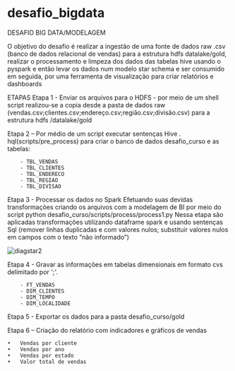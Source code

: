 # desafio_bigdata
DESAFIO BIG DATA/MODELAGEM

O objetivo do desafio é realizar a ingestão de uma fonte de dados raw .csv (banco de dados relacional de vendas) para a estrutura hdfs datalake/gold, realizar o processamento e limpeza dos dados das tabelas hive usando o pyspark e então levar os dados num modelo star schema e ser consumido em seguida, por uma ferramenta de visualização para criar relatórios e dashboards 

ETAPAS
Etapa 1 - Enviar os arquivos para o HDFS
    - por meio de um shell script realizou-se a copia desde a pasta de dados raw (vendas.csv;clientes.csv;endereço.csv;região.csv;divisão.csv) para a estrutura hdfs /datalake/gold

Etapa 2 – Por médio de um script executar sentenças Hive . hql(scripts/pre_process) para criar o banco de dados desafio_curso e as tabelas: 

        - TBL_VENDAS
        - TBL_CLIENTES
        - TBL_ENDERECO
        - TBL_REGIAO
        - TBL_DIVISAO

Etapa 3 - Processar os dados no Spark Efetuando suas devidas transformações criando os arquivos com a modelagem de BI por meio do script python desafio_curso/scripts/process/process1.py
Nessa etapa são aplicadas transformações utilizando dataframe spark e usando sentenças Sql (remover linhas duplicadas e com valores nulos; substituir  valores nulos em campos com o texto “não informado”)
 
![diagstar2](https://github.com/repcodchfers/desafio_bigdata/assets/86985900/103ebf00-e29d-4a74-8c74-138da5ec568d)

Etapa 4 - Gravar as informações em tabelas dimensionais em formato cvs delimitado por ';'.

        - FT_VENDAS
        - DIM_CLIENTES
        - DIM_TEMPO
        - DIM_LOCALIDADE

Etapa 5 - Exportar os dados para a pasta desafio_curso/gold

Etapa 6 – Criação do relatório com indicadores e gráficos de vendas
                    
        
    •	Vendas por cliente
    •	Vendas por ano
    •	Vendas por estado
    •	Valor total de vendas
